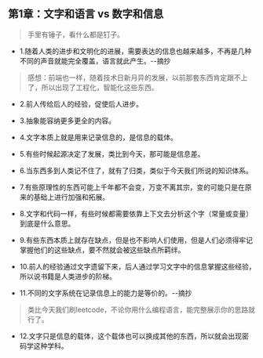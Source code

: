 ## 第1章：文字和语言 vs 数字和信息

>手里有锤子，看什么都是钉子。

- 1.随着人类的进步和文明化的进展，需要表达的信息也越来越多，不再是几种不同的声音就能完全覆盖，语言就此产生。--摘抄

> 感想：前端也一样，随着技术日新月异的发展，以前那套东西肯定跟不上了，所以出现了工程化，智能化这些东西。

- 2.前人传给后人的经验，促使后人进步。

- 3.抽象能容纳更多更全的内容。

- 4.文字本质上就是用来记录信息的，是信息的载体。

- 5.有些时候起源决定了发展，类比到今天，那可能是信息差。

- 6.当东西多到人类记不住了，就有了归类，类似于今天我们所说的知识体系。

- 7.有些原理性的东西可能上千年都不会变，万变不离其宗，变的可能只是在原来的基础上进行加强和拓展。

- 8.文字和代码一样，有些时候都需要依靠上下文去分析这个字（常量或变量）到底是什么意思。

- 9.有些东西本质上就存在缺点，但是也不影响人们使用，但是人们必须得牢记掌握他们的这些缺点，要不然就会被这些缺点所羁绊。

- 10.前人的经验通过文字遗留下来，后人通过学习文字中的信息掌握这些经验，所以说书籍是人类进步的阶梯。

- 11.不同的文字系统在记录信息上的能力是等价的。--摘抄

>类比今天我们刷leetcode，不论你用什么编程语言，能完整展示你的思路就行了。

- 12.文字只是信息的载体，这个载体也可以换成其他的东西，所以就会出现密码学这种学科。















